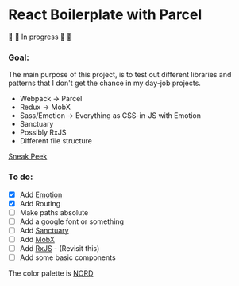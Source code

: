 # React Boilerplate with Parcel

:construction: :construction: In progress :construction: :construction:

### Goal:
The main purpose of this project, is to test out different libraries and patterns that I don't get the chance in my day-job projects.

- Webpack -> Parcel
- Redux -> MobX
- Sass/Emotion -> Everything as CSS-in-JS with Emotion
- Sanctuary
- Possibly RxJS
- Different file structure


[Sneak Peek](https://happy-elion-21b6f9.netlify.com/)

### To do:
- [X] Add [Emotion](https://github.com/emotion-js/emotion)
- [X] Add Routing
- [ ] Make paths absolute
- [ ] Add a google font or something
- [ ] Add [Sanctuary](https://github.com/sanctuary-js/sanctuary)
- [ ] Add [MobX](https://github.com/mobxjs/mobx)
- [ ] Add [RxJS](https://github.com/Reactive-Extensions/RxJS) - (Revisit this)
- [ ] Add some basic components

The color palette is [NORD](https://github.com/arcticicestudio/nord)
